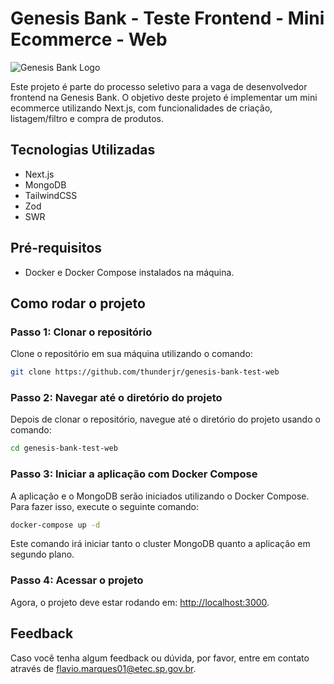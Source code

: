 # Genesis Bank - Teste Frontend - Mini Ecommerce - Web

![Genesis Bank Logo](https://media.licdn.com/dms/image/C4D0BAQEEdKNQzQgDAg/company-logo_200_200/0/1588246345601?e=1693440000&v=beta&t=JoOtzuzWTRURWaly4vPYhye8csHpZiTEQtIIF-M0ZlU)

Este projeto é parte do processo seletivo para a vaga de desenvolvedor frontend na Genesis Bank. O objetivo deste projeto é implementar um mini ecommerce utilizando Next.js, com funcionalidades de criação, listagem/filtro e compra de produtos.

## Tecnologias Utilizadas

- Next.js
- MongoDB
- TailwindCSS
- Zod
- SWR

## Pré-requisitos

- Docker e Docker Compose instalados na máquina.

## Como rodar o projeto

### Passo 1: Clonar o repositório

Clone o repositório em sua máquina utilizando o comando:

```bash
git clone https://github.com/thunderjr/genesis-bank-test-web
```

### Passo 2: Navegar até o diretório do projeto

Depois de clonar o repositório, navegue até o diretório do projeto usando o comando:

```bash
cd genesis-bank-test-web
```

### Passo 3: Iniciar a aplicação com Docker Compose

A aplicação e o MongoDB serão iniciados utilizando o Docker Compose. Para fazer isso, execute o seguinte comando:

```bash
docker-compose up -d
```

Este comando irá iniciar tanto o cluster MongoDB quanto a aplicação em segundo plano.

### Passo 4: Acessar o projeto

Agora, o projeto deve estar rodando em: [http://localhost:3000](http://localhost:3000).

## Feedback

Caso você tenha algum feedback ou dúvida, por favor, entre em contato através de [flavio.marques01@etec.sp.gov.br](mailto:flavio.marques01@etec.sp.gov.br).
